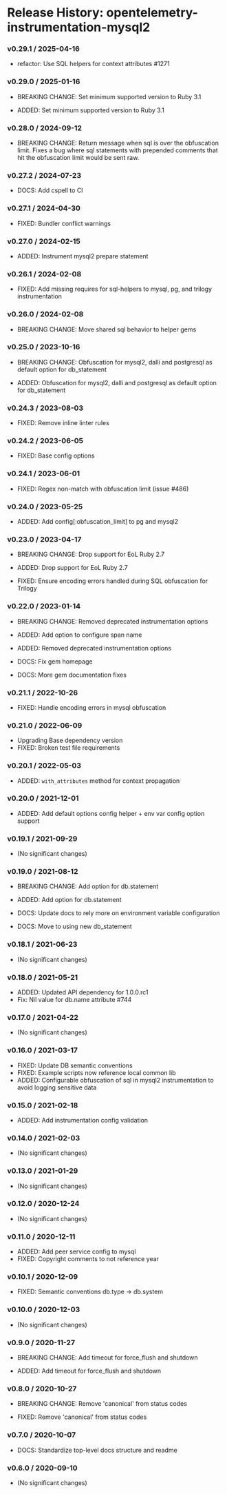# Release History: opentelemetry-instrumentation-mysql2

### v0.29.1 / 2025-04-16

* refactor: Use SQL helpers for context attributes #1271

### v0.29.0 / 2025-01-16

* BREAKING CHANGE: Set minimum supported version to Ruby 3.1

* ADDED: Set minimum supported version to Ruby 3.1

### v0.28.0 / 2024-09-12

- BREAKING CHANGE: Return message when sql is over the obfuscation limit. Fixes a bug where sql statements with prepended comments that hit the obfuscation limit would be sent raw.

### v0.27.2 / 2024-07-23

- DOCS: Add cspell to CI

### v0.27.1 / 2024-04-30

- FIXED: Bundler conflict warnings

### v0.27.0 / 2024-02-15

- ADDED: Instrument mysql2 prepare statement

### v0.26.1 / 2024-02-08

- FIXED: Add missing requires for sql-helpers to mysql, pg, and trilogy instrumentation

### v0.26.0 / 2024-02-08

- BREAKING CHANGE: Move shared sql behavior to helper gems

### v0.25.0 / 2023-10-16

- BREAKING CHANGE: Obfuscation for mysql2, dalli and postgresql as default option for db_statement

- ADDED: Obfuscation for mysql2, dalli and postgresql as default option for db_statement

### v0.24.3 / 2023-08-03

- FIXED: Remove inline linter rules

### v0.24.2 / 2023-06-05

- FIXED: Base config options

### v0.24.1 / 2023-06-01

- FIXED: Regex non-match with obfuscation limit (issue #486)

### v0.24.0 / 2023-05-25

- ADDED: Add config[:obfuscation_limit] to pg and mysql2

### v0.23.0 / 2023-04-17

- BREAKING CHANGE: Drop support for EoL Ruby 2.7

- ADDED: Drop support for EoL Ruby 2.7
- FIXED: Ensure encoding errors handled during SQL obfuscation for Trilogy

### v0.22.0 / 2023-01-14

- BREAKING CHANGE: Removed deprecated instrumentation options

- ADDED: Add option to configure span name
- ADDED: Removed deprecated instrumentation options
- DOCS: Fix gem homepage
- DOCS: More gem documentation fixes

### v0.21.1 / 2022-10-26

- FIXED: Handle encoding errors in mysql obfuscation

### v0.21.0 / 2022-06-09

- Upgrading Base dependency version
- FIXED: Broken test file requirements

### v0.20.1 / 2022-05-03

- ADDED: `with_attributes` method for context propagation

### v0.20.0 / 2021-12-01

- ADDED: Add default options config helper + env var config option support

### v0.19.1 / 2021-09-29

- (No significant changes)

### v0.19.0 / 2021-08-12

- BREAKING CHANGE: Add option for db.statement

- ADDED: Add option for db.statement
- DOCS: Update docs to rely more on environment variable configuration
- DOCS: Move to using new db_statement

### v0.18.1 / 2021-06-23

- (No significant changes)

### v0.18.0 / 2021-05-21

- ADDED: Updated API dependency for 1.0.0.rc1
- Fix: Nil value for db.name attribute #744

### v0.17.0 / 2021-04-22

- (No significant changes)

### v0.16.0 / 2021-03-17

- FIXED: Update DB semantic conventions
- FIXED: Example scripts now reference local common lib
- ADDED: Configurable obfuscation of sql in mysql2 instrumentation to avoid logging sensitive data

### v0.15.0 / 2021-02-18

- ADDED: Add instrumentation config validation

### v0.14.0 / 2021-02-03

- (No significant changes)

### v0.13.0 / 2021-01-29

- (No significant changes)

### v0.12.0 / 2020-12-24

- (No significant changes)

### v0.11.0 / 2020-12-11

- ADDED: Add peer service config to mysql
- FIXED: Copyright comments to not reference year

### v0.10.1 / 2020-12-09

- FIXED: Semantic conventions db.type -> db.system

### v0.10.0 / 2020-12-03

- (No significant changes)

### v0.9.0 / 2020-11-27

- BREAKING CHANGE: Add timeout for force_flush and shutdown

- ADDED: Add timeout for force_flush and shutdown

### v0.8.0 / 2020-10-27

- BREAKING CHANGE: Remove 'canonical' from status codes

- FIXED: Remove 'canonical' from status codes

### v0.7.0 / 2020-10-07

- DOCS: Standardize top-level docs structure and readme

### v0.6.0 / 2020-09-10

- (No significant changes)
